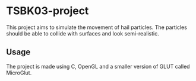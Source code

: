 # TSBK03-project

This project aims to simulate the movement of hail particles. The particles should be able to collide with surfaces and look semi-realistic.

## Usage
The project is made using C, OpenGL and a smaller version of GLUT called MicroGlut. 
